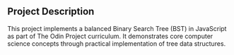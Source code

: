 ## Project Description
This project implements a balanced Binary Search Tree (BST) in JavaScript as part of The Odin Project curriculum. It demonstrates core computer science concepts through practical implementation of tree data structures.
